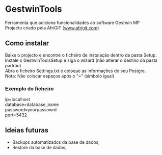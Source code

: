 # GestwinTools
Ferramenta que adiciona funcionalidades ao software Gestwin MP</br>
Projecto criado pela AfriGIT (www.afrigit.com)

## Como instalar
Baixe o projecto e encontre o ficheiro de instalação dentro da pasta Setup. 
Instale o GestwinToolsSetup e siga o wizard (não alterar o destino da pasta padrão)</br>
Abra o ficheiro Settings.txt e coloque as informações do seu Postgre.</br>
Nota: Não colocar espaços após o "=" (simbolo igual)

### Exemplo do ficheiro
ip=localhost </br>
database=database_name</br>
password=yourpassowrd</br>
port=5432

## Ideias futuras
- Backups automatizados da base de dados;</br>
- Restore da base de dados;</br>
